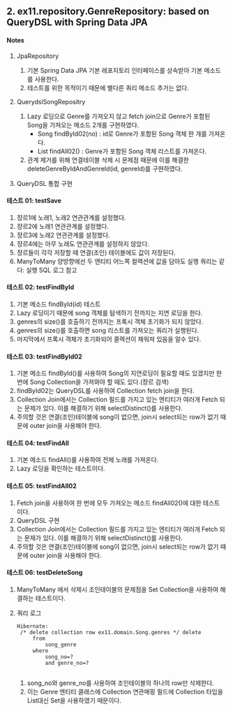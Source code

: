 ## 2. ex11.repository.GenreRepository: based on QueryDSL with Spring Data JPA

#### Notes

1. JpaRepository
    1) 기본 Spring Data JPA 기본 레포지토리 인터페이스를 상속받아 기본 메소드를 사용한다.
    2) 테스트를 위한 목적이기 때문에 별다른 쿼리 메소드 추가는 없다.

2. QuerydslSongRepositry
    1) Lazy 로딩으로 Genre를 가져오지 않고 fetch join으로 Genre가 포함된 Song을 가져오는 메소드 2개를 구현하였다.
        - Song findById02(no) : id로 Genre가 포함된 Song 객체 한 개를 가져온다.
        - List<Song> findAll02() : Genre가 포함된 Song 객체 리스트를 가져온다.
    2) 관계 제거를 위해 연결테이블 삭제 시 문제점 때문에 이를 해결한 deleteGenreByIdAndGenreId(id, genreId)를 구현하였다.

3. QueryDSL 통합 구현

#### 테스트 01: testSave

1. 쟝르1에 노래1, 노래2 연관관계를 설정했다.
2. 쟝르2에 노래1 연관관계를 설정했다.
3. 쟝르3에 노래2 연관관계를 설정했다.
4. 쟝르4에는 아무 노래도 연관관계를 설정하지 않았다.
5. 쟝르들이 각각 저장할 때 연결(조인) 테이블에도 값이 저장된다.
6. ManyToMany 양방향에선 두 엔티티 어느쪽 컬렉션에 값을 담아도 실행 쿼리는 같다: 실행 SQL 로그 참고

#### 테스트 02: testFindById

1. 기본 메소드 findById(id) 테스트
2. Lazy 로딩이기 때문에 song 객체를 탐색하기 전까지는 지연 로딩을 한다.
3. genres의 size()를 호출하기 전까지는 프록시 객체 초기화가 되지 않았다.
4. genres의 size()를 호출하면 song 리스트를 가져오는 쿼리가 실행된다.
5. 마지막에서 프록시 객체가 초기화되어 콜렉션이 채워져 있음을 알수 있다.

#### 테스트 03: testFindById02

1. 기본 메소드 findById()를 사용하여 Song의 지연로딩이 필요할 때도 있겠지만 한 번에 Song Collection을 가져와야 할 때도 있다.(쟝르 검색)
2. findById02는 QueryDSL를 사용하여 Collection fetch join을 한다.
3. Collection Join에서는 Collection 필드를 가지고 있는 엔티티가 여러개 Fetch 되는 문제가 있다. 이를 해결하기 위해 selectDistinct()를 사용한다.
4. 주의할 것은 연결(조인)테이블에 song이 없으면, join시 select되는 row가 없기 때문에 outer join을 사용해야 한다.

#### 테스트 04: testFindAll

1. 기본 메소드 findAll()를 사용하여 전체 노래를 가져온다.
2. Lazy 로딩을 확인하는 테스트이다.

#### 테스트 05: testFindAll02

1. Fetch join을 사용하여 한 번에 모두 가져오는 메소드 findAll02()에 대한 테스트 이다.
2. QueryDSL 구현
3. Collection Join에서는 Collection 필드를 가지고 있는 엔티티가 여러개 Fetch 되는 문제가 있다. 이를 해결하기 위해 selectDistinct()를 사용한다.
4. 주의할 것은 연결(조인)테이블에 song이 없으면, join시 select되는 row가 없기 때문에 outer join을 사용해야 한다.

#### 테스트 06: testDeleteSong

1. ManyToMany 에서 삭제시 조인테이블의 문제점을 Set Collection을 사용하여 해결하는 테스트이다.
2. 쿼리 로그

   ```
   Hibernate: 
    /* delete collection row ex11.domain.Song.genres */ delete 
        from
            song_genre 
        where
            song_no=? 
            and genre_no=? 
        
   ```    

    1) song_no와 genre_no를 사용하여 조인테이블의 하나의 row만 삭제한다.
    2) 이는 Genre 엔티티 클래스에 Collection 연관매핑 필드에 Collection 타입을 List대신 Set을 사용하였기 때문이다.